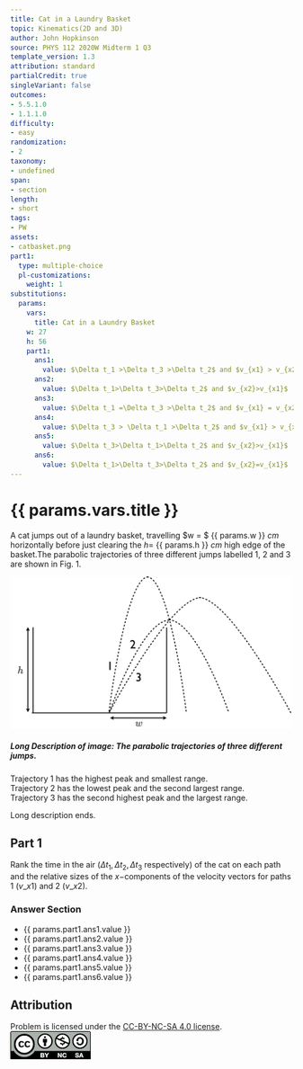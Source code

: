 ```yaml
---
title: Cat in a Laundry Basket
topic: Kinematics(2D and 3D)
author: John Hopkinson
source: PHYS 112 2020W Midterm 1 Q3
template_version: 1.3
attribution: standard
partialCredit: true
singleVariant: false
outcomes:
- 5.5.1.0
- 1.1.1.0
difficulty:
- easy
randomization:
- 2
taxonomy:
- undefined
span:
- section
length:
- short
tags:
- PW
assets:
- catbasket.png
part1:
  type: multiple-choice
  pl-customizations:
    weight: 1
substitutions:
  params:
    vars:
      title: Cat in a Laundry Basket
    w: 27
    h: 56
    part1:
      ans1:
        value: $\Delta t_1 >\Delta t_3 >\Delta t_2$ and $v_{x1} > v_{x2}$
      ans2:
        value: $\Delta t_1>\Delta t_3>\Delta t_2$ and $v_{x2}>v_{x1}$
      ans3:
        value: $\Delta t_1 =\Delta t_3 >\Delta t_2$ and $v_{x1} = v_{x2}$
      ans4:
        value: $\Delta t_3 > \Delta t_1 >\Delta t_2$ and $v_{x1} > v_{x2}$
      ans5:
        value: $\Delta t_3>\Delta t_1>\Delta t_2$ and $v_{x2}>v_{x1}$
      ans6:
        value: $\Delta t_1>\Delta t_3>\Delta t_2$ and $v_{x2}=v_{x1}$
---
```

# {{ params.vars.title }}
A cat jumps out of a laundry basket, travelling $w = $ {{ params.w }} $cm$ horizontally before just clearing the $h =$ {{ params.h }} $cm$ high edge of the basket.The parabolic trajectories of three different jumps labelled 1, 2 and 3 are shown in Fig. 1.

<img longdesc="Cat in Laundry Basket.md#desc" alt="The parabolic trajectories of three different jumps." src="catbasket.png" width = "500px">

<div id="desc">
<h5>Long Description of image: The parabolic trajectories of three different jumps.</h5>
Trajectory 1 has the highest peak and smallest range. <br>
Trajectory 2 has the lowest peak and the second largest range. <br>
Trajectory 3 has the second highest peak and the largest range. <br>
<p>Long description ends.</p>
<div>

## Part 1

Rank the time in the air ($\Delta t_1, \Delta t_2, \Delta t_3$ respectively) of the cat on each path and the relative sizes of the $x-$components of the velocity vectors for paths 1 ($v\_{x1}$) and 2 ($v\_{x2}$).

### Answer Section

- {{ params.part1.ans1.value }}
- {{ params.part1.ans2.value }}
- {{ params.part1.ans3.value }}
- {{ params.part1.ans4.value }}
- {{ params.part1.ans5.value }}
- {{ params.part1.ans6.value }}

## Attribution

Problem is licensed under the [CC-BY-NC-SA 4.0 license](https://creativecommons.org/licenses/by-nc-sa/4.0/).<br> ![The Creative Commons 4.0 license requiring attribution-BY, non-commercial-NC, and share-alike-SA license.](https://raw.githubusercontent.com/firasm/bits/master/by-nc-sa.png)